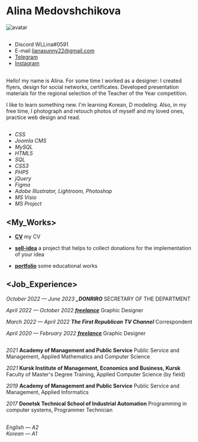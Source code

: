 # **Alina Medovshchikova**
![avatar](https://cloud.mail.ru/public/WApH/AYJeNnLWv)
## **<Contact>**
* Discord WLLina#0591
* E-mail lianasunny22@gmail.com
* [Telegram](https://t.me/LinaMed)
* [Instagram](https://www.instagram.com/wl_lina/)


## **<About>**

Hello! my name is Alina. For some time I worked as a designer: I created flyers, design for social networks, certificates. Developed presentation materials for the regional selection of the Teacher of the Year competition.

I like to learn something new. I'm learning Korean, D modeling. Also, in my free time, I photograph and retouch photos of myself and my loved ones, practice web design and read.


## **<Skills>**
* _CSS_
* _Joomla CMS_
* _MySQL_
* _HTML5_
* _SQL_
* _CSS3_
* _PHP5_
* _jQuery_
* _Figma_
* _Adobe Illustrator, Lightroom, Photoshop_
* _MS Visio_
* _MS Project_



## **<My_Works>**

* **[CV](https://github.com/AlinaMed/sell-idea.github.io)** my CV 

* **[sell-idea](https://github.com/AlinaMed/sell-idea.github.io)** a project that helps to collect donations for the implementation of your idea 

* **[portfolio](https://github.com/AlinaMed/AlinaMed.github.io.git)** some educational works



## **<Job_Experience>**

_October 2022 — June 2023_
_**_DONRIRO**_
SECRETARY OF THE DEPARTMENT

_April 2022 — October 2022_
**_[freelance](amedportfolio.tilda.ws/)_**
Graphic Designer

_March 2022 — April 2022_
**_The First Republican TV Channel_**
Correspondent

_April 2020 — February 2022_
**_[freelance](amedportfolio.tilda.ws/)_**
Graphic Designer


## **<Education>**
_2021_
__Academy of Management and Public Service__
Public Service and Management, Applied Mathematics and Computer Science

_2021_
__Kursk Institute of Management, Economics and Business, Kursk__
Faculty of Master's Degree Training, Applied Computer Science (by field)

_2019_
__Academy of Management and Public Service__
Public Service and Management, Applied Informatics

_2017_
__Donetsk Technical School of Industrial Automation__
Programming in computer systems, Programmer Technician


## **<Languages>**
_English — A2_
<br>
_Korean — A1_ 